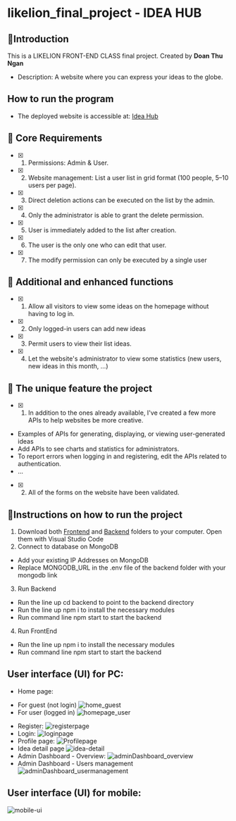 # likelion_final_project - IDEA HUB
## 📢Introduction

This is a LIKELION FRONT-END CLASS final project. 
Created by **Doan Thu Ngan**

- Description: A website where you can express your ideas to the globe.



## How to run the program
- The deployed website is accessible at: [Idea Hub](https://thungan-ideahub.netlify.app/)
## 🔑 Core Requirements

- [x] 1. Permissions: Admin & User.
- [x] 2. Website management: List a user list in grid format (100 people, 5–10 users per page).
- [x] 3. Direct deletion actions can be executed on the list by the admin.
- [x] 4. Only the administrator is able to grant the delete permission.
- [x] 5. User is immediately added to the list after creation.
- [x] 6. The user is the only one who can edit that user.
- [x] 7. The modify permission can only be executed by a single user

## 💯 Additional and enhanced functions
- [x] 1. Allow all visitors to view some ideas on the homepage without having to log in.
- [x] 2. Only logged-in users can add new ideas
- [x] 3. Permit users to view their list ideas.
- [x] 4. Let the website's administrator to view some statistics (new users, new ideas in this month, ...)

## 💯 The unique feature the project
- [x] 1. In addition to the ones already available, I've created a few more APIs to help websites be more creative. 
- Examples of APIs for generating, displaying, or viewing user-generated ideas
- Add APIs to see charts and statistics for administrators.
- To report errors when logging in and registering, edit the APIs related to authentication.
- ...
- [x] 2. All of the forms on the website have been validated.
## 📌Instructions on how to run the project
1. Download both [Frontend](https://github.com/thungan1909/likelion-final-project) and [Backend](https://github.com/thungan1909/likelion-final-project-BE) folders to your computer. Open them with Visual Studio Code
2. Connect to database on MongoDB
- Add your existing IP Addresses on MongoDB
- Replace MONGODB_URL in the .env file of the backend folder with your mongodb link
3. Run Backend
- Run the line up cd backend to point to the backend directory
- Run the line up npm i to install the necessary modules
- Run command line npm start to start the backend
4. Run FrontEnd
- Run the line up npm i to install the necessary modules
- Run command line npm start to start the backend
## User interface (UI) for PC:


- Home page:
* For guest (not login)
![home_guest](https://user-images.githubusercontent.com/55989458/229026964-2abb7d9b-3a7d-4c98-a68f-c4f97005d5dc.PNG)
* For user (logged in)
![homepage_user](https://user-images.githubusercontent.com/55989458/229097144-6798807e-9a0a-4a55-b017-ec79569b0f21.PNG)
- Register: 
![registerpage](https://user-images.githubusercontent.com/55989458/229026984-2dacb6cf-32f3-474e-9f42-5b5a120167e5.PNG)
- Login:
![loginpage](https://user-images.githubusercontent.com/55989458/229027021-4bc22a5b-f6a4-4c35-99dd-afc2113f5818.PNG)
- Profile page:
![Profilepage](https://user-images.githubusercontent.com/55989458/229028020-d40fd01b-4172-40be-b57d-4b02a4713ae3.PNG)
- Idea detail page
![idea-detail](https://user-images.githubusercontent.com/55989458/229097402-499f9b5e-e03c-4907-8eae-64a41e460e10.PNG)
- Admin Dashboard - Overview: 
![adminDashboard_overview](https://user-images.githubusercontent.com/55989458/229028289-b3b724f1-170c-4a9a-b5fe-61c6109bb2e7.PNG)
- Admin Dashboard - Users management
![adminDashboard_usermanagement](https://user-images.githubusercontent.com/55989458/229028512-2f0da493-5cb0-45e8-920e-a6e29e675028.PNG)



##  User interface (UI) for mobile:
![mobile-ui](https://user-images.githubusercontent.com/55989458/229028919-1bf37ad3-237b-4f7e-bbdf-b83e02f7d1c5.PNG)


